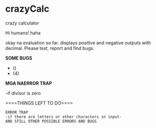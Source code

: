 # crazyCalc
crazy calculator

Hi humans! haha

  okay na evaluation so far. displays positive and negative outputs with decimal. Please test, report and find bugs.
  
 ****SOME BUGS****   
 
   - ()  
   - (4)
   
 ****MGA NAERROR TRAP****    
 
  -if divisor is zero
    
  ====THINGS LEFT TO DO====
  
    ERROR TRAP 
    -if there are letters or other characters in input-
    AND STILL OTHER POSSIBLE ERRORS AND BUGS
